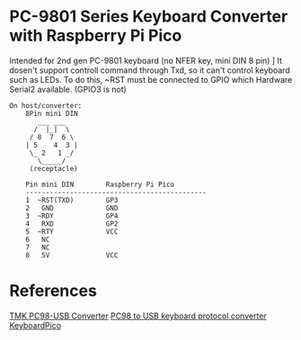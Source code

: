 #  PC-9801 Series Keyboard Converter with Raspberry Pi Pico
Intended for 2nd gen PC-9801 keyboard (no NFER key, mini DIN 8 pin) ]
It dosen't support controll command through Txd, so it can't control keyboard such as LEDs.
To do this, ~RST must be connected to GPIO which Hardware Serial2 available. (GPIO3 is not)
~~~
On host/converter:
    8Pin mini DIN
       ___ ___
      /  |_|  \
     / 8  7  6 \
    | 5    4  3 |
     \_ 2   1 _/
       \_____/
     (receptacle)

    Pin mini DIN        Raspberry Pi Pico
    ---------------------------------------------
    1  ~RST(TXD)        GP3
    2   GND             GND
    3  ~RDY             GP4
    4   RXD             GP2
    5  ~RTY             VCC
    6   NC
    7   NC
    8   5V              VCC
~~~
# References 
[TMK PC98-USB Converter](https://github.com/tmk/tmk_keyboard/wiki/PC-9801-Keyboard)
[PC98 to USB keyboard protocol converter](https://github.com/tmk/tmk_keyboard/tree/master/converter/pc98_usb)
[KeyboardPico](https://github.com/HisashiKato/KeyboardPico/)

